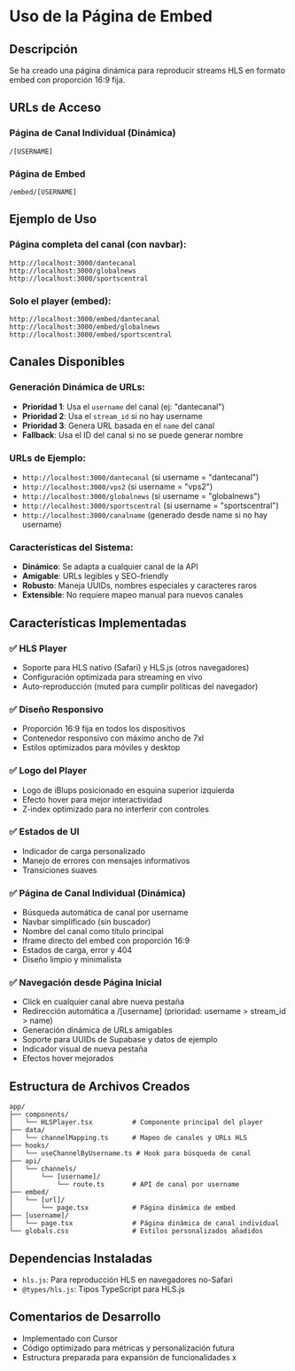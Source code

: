 # Uso de la Página de Embed

## Descripción
Se ha creado una página dinámica para reproducir streams HLS en formato embed con proporción 16:9 fija.

## URLs de Acceso

### Página de Canal Individual (Dinámica)
```
/[USERNAME]
```

### Página de Embed
```
/embed/[USERNAME]
```

## Ejemplo de Uso

### Página completa del canal (con navbar):
```
http://localhost:3000/dantecanal
http://localhost:3000/globalnews
http://localhost:3000/sportscentral
```

### Solo el player (embed):
```
http://localhost:3000/embed/dantecanal
http://localhost:3000/embed/globalnews
http://localhost:3000/embed/sportscentral
```

## Canales Disponibles

### Generación Dinámica de URLs:
- **Prioridad 1**: Usa el `username` del canal (ej: "dantecanal")
- **Prioridad 2**: Usa el `stream_id` si no hay username
- **Prioridad 3**: Genera URL basada en el `name` del canal
- **Fallback**: Usa el ID del canal si no se puede generar nombre

### URLs de Ejemplo:
- `http://localhost:3000/dantecanal` (si username = "dantecanal")
- `http://localhost:3000/vps2` (si username = "vps2")
- `http://localhost:3000/globalnews` (si username = "globalnews")
- `http://localhost:3000/sportscentral` (si username = "sportscentral")
- `http://localhost:3000/canalname` (generado desde name si no hay username)

### Características del Sistema:
- **Dinámico**: Se adapta a cualquier canal de la API
- **Amigable**: URLs legibles y SEO-friendly
- **Robusto**: Maneja UUIDs, nombres especiales y caracteres raros
- **Extensible**: No requiere mapeo manual para nuevos canales

## Características Implementadas

### ✅ HLS Player
- Soporte para HLS nativo (Safari) y HLS.js (otros navegadores)
- Configuración optimizada para streaming en vivo
- Auto-reproducción (muted para cumplir políticas del navegador)

### ✅ Diseño Responsivo
- Proporción 16:9 fija en todos los dispositivos
- Contenedor responsivo con máximo ancho de 7xl
- Estilos optimizados para móviles y desktop

### ✅ Logo del Player
- Logo de iBlups posicionado en esquina superior izquierda
- Efecto hover para mejor interactividad
- Z-index optimizado para no interferir con controles

### ✅ Estados de UI
- Indicador de carga personalizado
- Manejo de errores con mensajes informativos
- Transiciones suaves

### ✅ Página de Canal Individual (Dinámica)
- Búsqueda automática de canal por username
- Navbar simplificado (sin buscador)
- Nombre del canal como título principal
- Iframe directo del embed con proporción 16:9
- Estados de carga, error y 404
- Diseño limpio y minimalista

### ✅ Navegación desde Página Inicial
- Click en cualquier canal abre nueva pestaña
- Redirección automática a /[username] (prioridad: username > stream_id > name)
- Generación dinámica de URLs amigables
- Soporte para UUIDs de Supabase y datos de ejemplo
- Indicador visual de nueva pestaña
- Efectos hover mejorados

## Estructura de Archivos Creados

```
app/
├── components/
│   └── HLSPlayer.tsx          # Componente principal del player
├── data/
│   └── channelMapping.ts      # Mapeo de canales y URLs HLS
├── hooks/
│   └── useChannelByUsername.ts # Hook para búsqueda de canal
├── api/
│   └── channels/
│       └── [username]/
│           └── route.ts       # API de canal por username
├── embed/
│   └── [url]/
│       └── page.tsx           # Página dinámica de embed
├── [username]/
│   └── page.tsx               # Página dinámica de canal individual
└── globals.css                # Estilos personalizados añadidos
```

## Dependencias Instaladas
- `hls.js`: Para reproducción HLS en navegadores no-Safari
- `@types/hls.js`: Tipos TypeScript para HLS.js

## Comentarios de Desarrollo
- Implementado con Cursor
- Código optimizado para métricas y personalización futura
- Estructura preparada para expansión de funcionalidades
x